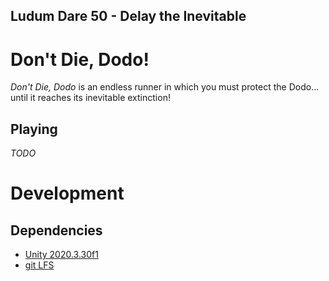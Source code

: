## Ludum Dare 50 - Delay the Inevitable

# Don't Die, Dodo!
_Don't Die, Dodo_ is an endless runner in which you must protect the Dodo... until it reaches its inevitable extinction!

## Playing
_TODO_

# Development
## Dependencies
- [Unity 2020.3.30f1](unityhub://2020.3.30f1/1fb1bf06830e)
- [git LFS](https://git-lfs.github.com/)
